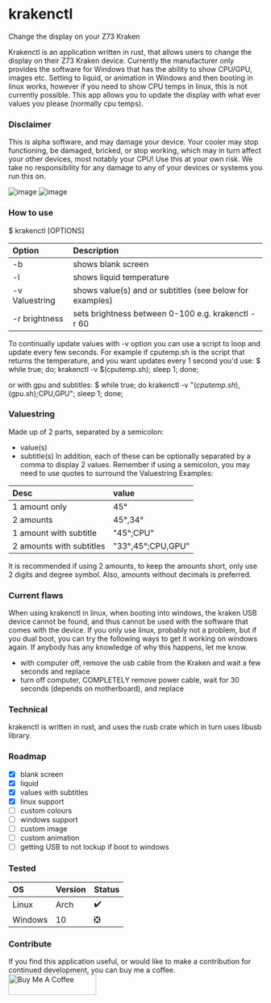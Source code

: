 # krakenctl
Change the display on your Z73 Kraken

Krakenctl is an application written in rust, that allows users to change the display on their Z73 Kraken device.
Currently the manufacturer only provides the software for Windows that has the ability to show CPU/GPU, images etc.
Setting to liquid, or animation in Windows and then booting in linux works, however if you need to show CPU temps in linux, this is not currently possible.
This app allows you to update the display with what ever values you please (normally cpu temps).

### Disclaimer
This is alpha software, and may damage your device. Your cooler may stop functioning, be damaged, bricked, or stop working, which may in turn affect your other devices, most notably your CPU! Use this at your own risk. We take no responsibility for any damage to any of your devices or systems you run this on. 

![image](https://user-images.githubusercontent.com/30464685/155272710-dbc8b52f-0cbb-4b3f-98c2-e2b399097007.png)
![image](https://user-images.githubusercontent.com/30464685/155272858-e27a95bf-4633-4378-b6e0-8d0670fec49c.png)


### How to use
$ krakenctl [OPTIONS]

| Option      | Description | 
| :---        | :---        | 
| -b          | shows blank screen      | 
| -l          | shows liquid temperature   | 
| -v Valuestring      | shows value(s) and or subtitles (see below for examples)    |
| -r brightness      | sets brightness between 0-100 e.g. krakenctl -r 60 |

To continually update values with -v option you can use a script to loop and update every few seconds.
For example if cputemp.sh is the script that returns the temperature, and you want updates every 1 second you'd use:
$ while true; do; krakenctl -v $(cputemp.sh); sleep 1; done;

or with gpu and subtitles:
$ while true; do krakenctl -v "$(cputemp.sh),$(gpu.sh);CPU,GPU"; sleep 1; done;


### Valuestring
Made up of 2 parts, separated by a semicolon:
- value(s)
- subtitle(s)
In addition, each of these can be optionally separated by a comma to display 2 values.
Remember if using a semicolon, you may need to use quotes to surround the Valuestring
Examples:

| Desc | value |
| :--- | :--- |
| 1 amount only | 45° |
| 2 amounts | 45°,34° |
| 1 amount with subtitle | "45°;CPU" |
| 2 amounts with subtitles | "33°,45°;CPU,GPU" |

It is recommended if using 2 amounts, to keep the amounts short, only use 2 digits and degree symbol.
Also, amounts without decimals is preferred.

### Current flaws
When using krakenctl in linux, when booting into windows, the kraken USB device cannot be found, and thus cannot be used with the software that comes with the device. If you only use linux, probably not a problem, but if you dual boot, you can try the following ways to get it working on windows again. If anybody has any knowledge of why this happens, let me know.
- with computer off, remove the usb cable from the Kraken and wait a few seconds and replace
- turn off computer, COMPLETELY remove power cable, wait for 30 seconds (depends on motherboard), and replace

### Technical
krakenctl is written in rust, and uses the rusb crate which in turn uses libusb library.

### Roadmap
- [x] blank screen
- [x] liquid
- [x] values with subtitles
- [x] linux support
- [ ] custom colours
- [ ] windows support
- [ ] custom image
- [ ] custom animation
- [ ] getting USB to not lockup if boot to windows

### Tested
| OS | Version | Status |
| :--- | :--- | :--- |
| Linux | Arch | :heavy_check_mark: |
| Windows | 10 | ❎ |

### Contribute
If you find this application useful, or would like to make a contribution for continued development, you can buy me a coffee.
<a href="https://www.buymeacoffee.com/griccardos" target="_blank"><img src="https://cdn.buymeacoffee.com/buttons/default-orange.png" alt="Buy Me A Coffee" height="41" width="174"></a>
